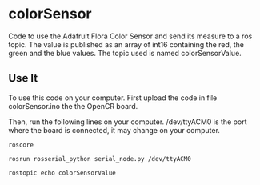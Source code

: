 # colorSensor
Code to use the Adafruit Flora Color Sensor and send its measure to a ros topic.
The value is published as an array of int16 containing the red, the green and the blue values. The topic used is named colorSensorValue.


## Use It
To use this code on your computer. 
First upload the code in file colorSensor.ino the the OpenCR board.

Then, run the following lines on your computer. /dev/ttyACM0 is the port where the board is connected, it may change on your computer.
```
roscore

rosrun rosserial_python serial_node.py /dev/ttyACM0

rostopic echo colorSensorValue
```
